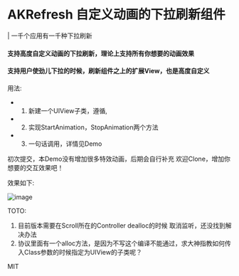 # AKRefresh 自定义动画的下拉刷新组件

| 一千个应用有一千种下拉刷新


#### 支持高度自定义动画的下拉刷新，理论上支持所有你想要的动画效果
#### 支持用户使劲儿下拉的时候，刷新组件之上的扩展View，也是高度自定义

用法:
- 1. 新建一个UIView子类，遵循<AKRefreshAnimateHeaderViewProtocol>,
- 2. 实现StartAnimation，StopAnimation两个方法
- 3. 一句话调用，详情见Demo


初次提交，本Demo没有增加很多特效动画，后期会自行补充
欢迎Clone，增加你想要的交互效果吧！



 效果如下: 
 
  ![image](https://github.com/AstonZ/AKRefresh/blob/master/Resources/AKRefreshDemo.gif)
  
  
  TOTO: 
  1. 目前版本需要在Scroll所在的Controller dealloc的时候 取消监听，还没找到解决办法
  2. 协议里面有一个alloc方法，是因为不写这个编译不能通过，求大神指教如何传入Class参数的时候指定为UIView的子类呢？
  
  MIT
